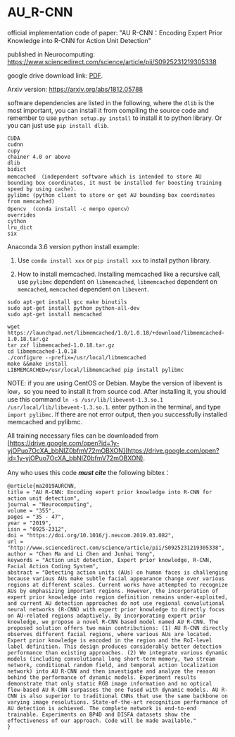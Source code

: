 # AU_R-CNN
official implementation code of paper: "AU R-CNN：Encoding Expert Prior Knowledge into R-CNN for Action Unit Detection"

published in Neurocomputing: <https://www.sciencedirect.com/science/article/pii/S0925231219305338>

google drive download link: [PDF](https://drive.google.com/file/d/12JM9e-7yn18xMKXVrGZ_IH35yAe7aTvo/view?usp=sharing). 

Arxiv version: <https://arxiv.org/abs/1812.05788>


software dependencies are listed in the following, where the `dlib` is the most important, you can install it from compiling the source code and remember to use `python setup.py install` to install it to python library. Or you can just use `pip install dlib`.

```
CUDA
cudnn
cupy
chainer 4.0 or above
dlib
bidict
memcached （independent software which is intended to store AU bounding box coordinates, it must be installed for boosting training speed by using cache). 
pylibmc (python client to store or get AU bounding box coordinates from memcached)
Opencv  (conda install -c menpo opencv）
overrides
cython
lru_dict
six
```

Anaconda 3.6 version python install example:

1. Use `conda install xxx` or `pip install xxx` to install python library.

2. How to install memcached. Installing memcached like a recursive call, use `pylibmc` dependent on `libmemcached`, `libmemcached` dependent on `memcached`, `memcached` dependent on `libevent`.

```
sudo apt-get install gcc make binutils
sudo apt-get install python python-all-dev
sudo apt-get install memcached

wget https://launchpad.net/libmemcached/1.0/1.0.18/+download/libmemcached-1.0.18.tar.gz
tar zxf libmemcached-1.0.18.tar.gz
cd libmemcached-1.0.18
./configure --prefix=/usr/local/libmemcached
make &&make install
LIBMEMCACHED=/usr/local/libmemcached pip install pylibmc
```

NOTE: if you are using CentOS or Debian. Maybe the version of libevent is low，so you need to install it from source cod. After installing it, you should use this command `ln -s /usr/lib/libevent-1.3.so.1 /usr/local/lib/libevent-1.3.so.1`. enter python in the terminal, and type `import pylibmc`. If there are not error output, then you successfully installed memcached and pylibmc.


All training necessary files can be downloaded from [https://drive.google.com/open?id=1y-yjOPuo7OcXA_bbNIZ0bfmV72mOBXON](https://drive.google.com/open?id=1y-yjOPuo7OcXA_bbNIZ0bfmV72mOBXON).

Any who uses this code ***must cite*** the following bibtex：

```
@article{ma2019AURCNN,
title = "AU R-CNN: Encoding expert prior knowledge into R-CNN for action unit detection",
journal = "Neurocomputing",
volume = "355",
pages = "35 - 47",
year = "2019",
issn = "0925-2312",
doi = "https://doi.org/10.1016/j.neucom.2019.03.082",
url = "http://www.sciencedirect.com/science/article/pii/S0925231219305338",
author = "Chen Ma and Li Chen and Junhai Yong",
keywords = "Action unit detection, Expert prior knowledge, R-CNN, Facial Action Coding System",
abstract = "Detecting action units (AUs) on human faces is challenging because various AUs make subtle facial appearance change over various regions at different scales. Current works have attempted to recognize AUs by emphasizing important regions. However, the incorporation of expert prior knowledge into region definition remains under-exploited, and current AU detection approaches do not use regional convolutional neural networks (R-CNN) with expert prior knowledge to directly focus on AU-related regions adaptively. By incorporating expert prior knowledge, we propose a novel R-CNN based model named AU R-CNN. The proposed solution offers two main contributions: (1) AU R-CNN directly observes different facial regions, where various AUs are located. Expert prior knowledge is encoded in the region and the RoI-level label definition. This design produces considerably better detection performance than existing approaches. (2) We integrate various dynamic models (including convolutional long short-term memory, two stream network, conditional random field, and temporal action localization network) into AU R-CNN and then investigate and analyze the reason behind the performance of dynamic models. Experiment results demonstrate that only static RGB image information and no optical flow-based AU R-CNN surpasses the one fused with dynamic models. AU R-CNN is also superior to traditional CNNs that use the same backbone on varying image resolutions. State-of-the-art recognition performance of AU detection is achieved. The complete network is end-to-end trainable. Experiments on BP4D and DISFA datasets show the effectiveness of our approach. Code will be made available."
}
```

